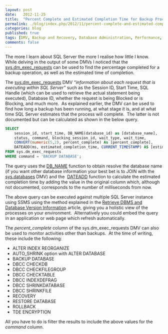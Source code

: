 ```yaml
---
layout: post
date:   2012-11-25
title:  "Percent Complete and Estimated Completion Time for Backup Processes"
permalink: ./blog/index.php/2012/11/percent-complete-and-estimated-completion-time-for-backup-processes/
categories: blog
published: true
tags: [DMV, Backup and Recovery, Database Administration, Performance, SQL Server 2005, SQL Server 2008, SQL Server 2008 R2, SQL Server 2012, Indexes, Backup]
comments: false
---
```

The more I learn about SQL Server the more I realise how little I know.  While delving in the output of some DMVs I noticed that the [sys.dm_exec_requests](http://msdn.microsoft.com/en-us/library/ms177648.aspx "sys.dm\_exec\_requests (Transact-SQL)") can be used to find the percentage completed for a backup operation, as well as the estimated time of completion.

The [sys.dm_exec_requests](http://msdn.microsoft.com/en-us/library/ms177648.aspx "sys.dm\_exec\_requests (Transact-SQL)") DMV _“information about each request that is executing within SQL Server”_ such as the Session ID, Start Time, SQL Handle (which can be used to retrieve the actual statement being executed), Database ID, whether the request is being Blocked or is Blocking, and much more.  As explained earlier, the DMV can be used to find how long a backup has been running, at what stage it is, and at what time SQL Server estimates that the process will complete.  The latter is not documented but can be calculated as shown in the below query.

``` sql
SELECT
    session_id, start_time, DB_NAME(database_id) as [database_name],
    status, command, blocking_session_id, wait_type, wait_time,
    CONVERT(numeric(5,2), percent_complete) As [percent_complete],
    DATEADD(ms, estimated_completion_time, CURRENT_TIMESTAMP) AS [estimated_completion_time]
FROM sys.dm_exec_requests
WHERE command = 'BACKUP DATABASE';
```

The query uses the [DB_NAME](http://msdn.microsoft.com/en-us/library/ms189753.aspx "DB\_NAME (Transact-SQL)") function to obtain resolve the database name (if you want other database information your best bet is to JOIN with the [sys.databases](http://msdn.microsoft.com/en-us/library/ms178534.aspx "sys.databases (Transact-SQL)") DMV) and the  [DATEADD](http://msdn.microsoft.com/en-us/library/ms186819.aspx "DATEADD (Transact-SQL)") function to calculate the estimated completion time by adding the value in the original column which, although not documented, corresponds to the number of milliseconds from now.

The above query can be executed against multiple SQL Server instance using SSMS using the method explained in the [Retrieve DBMS and Database Version Information](./blog/index.php/2011/11/retrieve-dbms-and-database-version-information/ "Retrieve DBMS and Database Version Information") article, giving you a holistic view of the processes on your environment.  Alternatively you could embed the query in an application or web page which refresh automatically.

The _percent\_complete_ column of the sys.dm\_exec\_requests DMV can also be used to monitor activities other than backups.  At the time of writing, these include the following:

* ALTER INDEX REORGANIZE
* AUTO_SHRINK option with ALTER DATABASE
* BACKUP DATABASE
* DBCC CHECKDB
* DBCC CHECKFILEGROUP
* DBCC CHECKTABLE
* DBCC INDEXDEFRAG
* DBCC SHRINKDATABASE
* DBCC SHRINKFILE
* RECOVERY
* RESTORE DATABASE
* ROLLBACK
* TDE ENCRYPTION

All you have to do is filter the results to include the above values for the _command_ column.
